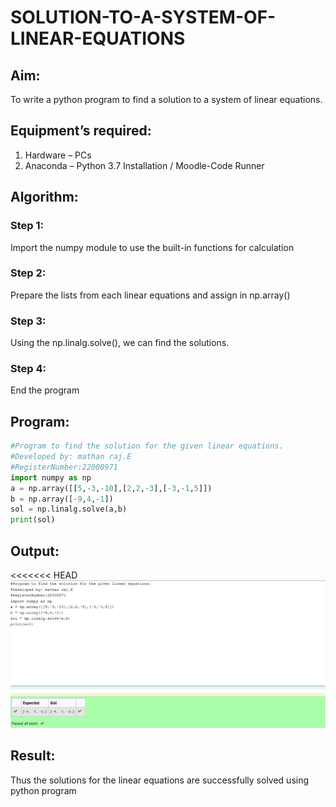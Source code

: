 # SOLUTION-TO-A-SYSTEM-OF-LINEAR-EQUATIONS
## Aim:
To write a python program to find a solution to a system of linear equations.
## Equipment’s required:
1. 	Hardware – PCs
2. 	Anaconda – Python 3.7 Installation / Moodle-Code Runner
## Algorithm:
### Step 1: 
Import the numpy module to use the built-in functions for calculation
### Step 2: 
Prepare the lists from each linear equations and assign in np.array()
### Step 3: 
Using the np.linalg.solve(), we can find the solutions.
### Step 4: 
End the program
## Program:
````python
#Program to find the solution for the given linear equations.
#Developed by: mathan raj.E
#RegisterNumber:22008971
import numpy as np
a = np.array([[5,-3,-10],[2,2,-3],[-3,-1,5]])
b = np.array([-9,4,-1])
sol = np.linalg.solve(a,b)
print(sol)
````
## Output:
<<<<<<< HEAD
![output](./1output.jpeg)

## Result: 
Thus the solutions for the linear equations are successfully solved using python program

